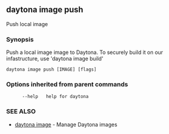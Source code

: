 ## daytona image push

Push local image

### Synopsis

Push a local image image to Daytona. To securely build it on our infastructure, use 'daytona image build'

```
daytona image push [IMAGE] [flags]
```

### Options inherited from parent commands

```
      --help   help for daytona
```

### SEE ALSO

- [daytona image](daytona_image.md) - Manage Daytona images
